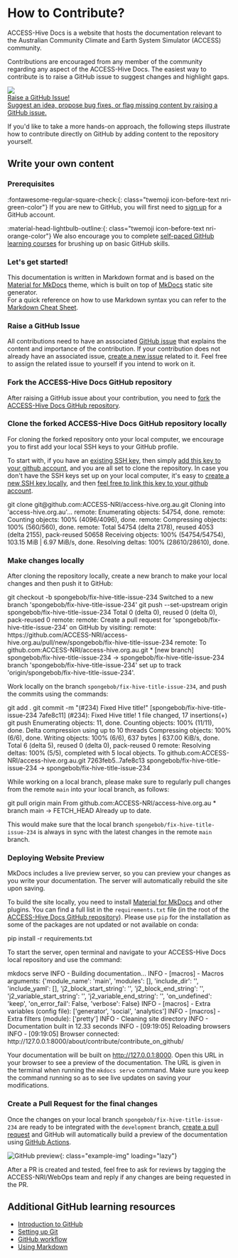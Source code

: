 # How to Contribute?

ACCESS-Hive Docs is a website that hosts the documentation relevant to the Australian Community Climate and Earth System Simulator (ACCESS) community.

Contributions are encouraged from any member of the community regarding any aspect of the ACCESS-Hive Docs. The easiest way to contribute is to raise a GitHub issue to suggest changes and highlight gaps.

<div class="card-container">
    <a href="https://github.com/ACCESS-NRI/access-hive.org.au/issues/new?assignees=&labels=External&projects=&template=simple-issue-template.md&title=" class="horizontal-card" target="_blank">
        <div class="card-image-container">
            <img class="img-contain white-background" src="/assets/how-to-contribute-img.jpg">
        </div>
        <div class="card-text-container with-padding">
            <div class="bold">
                Raise a GitHub Issue!
            </div>
            <span class="with-padding">
                Suggest an idea, propose bug fixes, or flag missing content by raising a GitHub issue. 
            </span>
        </div>
    </a>
</div>

If you'd like to take a more hands-on approach, the following steps illustrate how to contribute directly on GitHub by adding content to the repository yourself.
## Write your own content

### Prerequisites
:fontawesome-regular-square-check:{: class="twemoji icon-before-text nri-green-color"} If you are new to GitHub, you will first need to [sign up](https://github.com) for a GitHub account.

:material-head-lightbulb-outline:{: class="twemoji icon-before-text nri-orange-color"} We also encourage you to complete [self-paced GitHub learning courses](#additional-github-learning-resources) for brushing up on basic GitHub skills. 

### Let's get started!

This documentation is written in Markdown format and is based on the [Material for MkDocs](https://squidfunk.github.io/mkdocs-material/) theme, which is built on top of [MkDocs](https://www.mkdocs.org) static site generator.<br>
For a quick reference on how to use Markdown syntax you can refer to the [Markdown Cheat Sheet](https://www.markdownguide.org/cheat-sheet/).

### Raise a GitHub Issue

All contributions need to have an associated [GitHub issue](https://docs.github.com/en/issues/tracking-your-work-with-issues/) that explains the content and importance of the contribution. If your contribution does not already have an associated issue, [create a new issue](https://github.com/ACCESS-NRI/access-hive.org.au/issues/new?template=simple-issue-template.md) related to it. Feel free to assign the related issue to yourself if you intend to work on it.

### Fork the ACCESS-Hive Docs GitHub repository

After raising a GitHub issue about your contribution, you need to [fork](https://docs.github.com/en/get-started/quickstart/fork-a-repo?platform=mac&tool=webui) the [ACCESS-Hive Docs GitHub repository](https://github.com/ACCESS-NRI/access-hive.org.au).

### Clone the forked ACCESS-Hive Docs GitHub repository locally
For cloning the forked repository onto your local computer, we encourage you to first add your local SSH keys to your GitHub profile. 

To start with, if you have an [existing SSH key](https://docs.github.com/en/authentication/connecting-to-github-with-ssh/checking-for-existing-ssh-keys), then simply [add this key to your github account](https://docs.github.com/en/authentication/connecting-to-github-with-ssh/adding-a-new-ssh-key-to-your-github-account), and you are all set to clone the repository. In case you don't have the SSH keys set up on your local computer, it's easy to [create a new SSH key locally](https://docs.github.com/en/authentication/connecting-to-github-with-ssh/generating-a-new-ssh-key-and-adding-it-to-the-ssh-agent), and then [feel free to link this key to your github account](https://docs.github.com/en/authentication/connecting-to-github-with-ssh/adding-a-new-ssh-key-to-your-github-account).

<terminal-window>
    <terminal-line data="input">git clone git@github.com:ACCESS-NRI/access-hive.org.au.git</terminal-line>
    <terminal-line></terminal-line>
    <terminal-line>Cloning into 'access-hive.org.au'...</terminal-line>
    <terminal-line>remote: Enumerating objects: 54754, done.</terminal-line>
    <terminal-line>remote: Counting objects: 100% (4096/4096), done.</terminal-line>
    <terminal-line>remote: Compressing objects: 100% (560/560), done.</terminal-line>
    <terminal-line>remote: Total 54754 (delta 2178), reused 4053 (delta 2155), pack-reused 50658</terminal-line>
    <terminal-line>Receiving objects: 100% (54754/54754), 103.15 MiB | 6.97 MiB/s, done.</terminal-line>
    <terminal-line>Resolving deltas: 100% (28610/28610), done.</terminal-line>
</terminal-window>

### Make changes locally
After cloning the repository locally, create a new branch to make your local changes and then push it to GitHub: 

<terminal-window>
    <terminal-line data="input">git checkout -b spongebob/fix-hive-title-issue-234</terminal-line>
    <terminal-line>Switched to a new branch 'spongebob/fix-hive-title-issue-234'</terminal-line>
</terminal-window>

<terminal-window>
    <terminal-line data="input">git push --set-upstream origin spongebob/fix-hive-title-issue-234</terminal-line>
    <terminal-line>Total 0 (delta 0), reused 0 (delta 0), pack-reused 0</terminal-line>
    <terminal-line>remote: </terminal-line>
    <terminal-line>remote: Create a pull request for 'spongebob/fix-hive-title-issue-234' on GitHub by visiting:</terminal-line>
    <terminal-line>remote: https://github.com/ACCESS-NRI/access-hive.org.au/pull/new/spongebob/fix-hive-title-issue-234</terminal-line>
    <terminal-line>remote: </terminal-line>
    <terminal-line>To github.com:ACCESS-NRI/access-hive.org.au.git</terminal-line>
    <terminal-line>* [new branch]        spongebob/fix-hive-title-issue-234 -> spongebob/fix-hive-title-issue-234</terminal-line>
    <terminal-line>branch 'spongebob/fix-hive-title-issue-234' set up to track 'origin/spongebob/fix-hive-title-issue-234'.</terminal-line>
</terminal-window>

Work locally on the branch `spongebob/fix-hive-title-issue-234`, and push the commits using the commands:

<terminal-window>
    <terminal-line data="input">git add . </terminal-line>
    <terminal-line></terminal-line>
    <terminal-line data="input">git commit -m "(#234) Fixed Hive title!" </terminal-line>
    <terminal-line>[spongebob/fix-hive-title-issue-234 7afe8c11] (#234): Fixed Hive title!</terminal-line>
    <terminal-line>1 file changed, 17 insertions(+)</terminal-line>
    <terminal-line></terminal-line>
    <terminal-line data="input">git push</terminal-line>
    <terminal-line>Enumerating objects: 11, done.</terminal-line>
    <terminal-line>Counting objects: 100% (11/11), done.</terminal-line>
    <terminal-line>Delta compression using up to 10 threads</terminal-line>
    <terminal-line>Compressing objects: 100% (6/6), done.</terminal-line>
    <terminal-line>Writing objects: 100% (6/6), 637 bytes | 637.00 KiB/s, done.</terminal-line>
    <terminal-line>Total 6 (delta 5), reused 0 (delta 0), pack-reused 0</terminal-line>
    <terminal-line>remote: Resolving deltas: 100% (5/5), completed with 5 local objects.</terminal-line>
    <terminal-line>To github.com:ACCESS-NRI/access-hive.org.au.git</terminal-line>
        <terminal-line>7263feb5..7afe8c13  spongebob/fix-hive-title-issue-234 -> spongebob/fix-hive-title-issue-234</terminal-line>
</terminal-window>

While working on a local branch, please make sure to regularly pull changes from the remote `main` into your local branch, as follows:

<terminal-window>
    <terminal-line data="input">git pull origin main</terminal-line>
    <terminal-line>From github.com:ACCESS-NRI/access-hive.org.au</terminal-line>
    <terminal-line>* branch              main -> FETCH_HEAD</terminal-line>
    <terminal-line>Already up to date.</terminal-line>
</terminal-window>

This would make sure that the local branch `spongebob/fix-hive-title-issue-234` is always in sync with the latest changes in the remote `main` branch.

### Deploying Website Preview
MkDocs includes a live preview server, so you can preview your changes as you write your documentation. The server will automatically rebuild the site upon saving. 

To build the site locally, you need to install [Material for MkDocs](https://squidfunk.github.io/mkdocs-material/) and other plugins. You can find a full list in the `requirements.txt` file (in the root of the [ACCESS-Hive Docs GitHub repository](https://github.com/ACCESS-NRI/access-hive.org.au)). Please use `pip` for the installation as some of the packages are not updated or not available on conda:

<terminal-window>
    <terminal-line data="input">pip install -r requirements.txt</terminal-line>
</terminal-window>

To start the server, open terminal and navigate to your ACCESS-Hive Docs local repository and use the command:

<terminal-window>
    <terminal-line data="input">mkdocs serve</terminal-line>
    <terminal-line>INFO     -  Building documentation...</terminal-line>
    <terminal-line>INFO     -  [macros] - Macros arguments: {'module_name': 'main', 'modules': [], 'include_dir': '', 'include_yaml': [], 'j2_block_start_string': '', 'j2_block_end_string': '',
            'j2_variable_start_string': '', 'j2_variable_end_string': '', 'on_undefined': 'keep', 'on_error_fail': False, 'verbose': False}</terminal-line>
    <terminal-line>INFO     -  [macros] - Extra variables (config file): ['generator', 'social', 'analytics']</terminal-line>
    <terminal-line>INFO     -  [macros] - Extra filters (module): ['pretty']</terminal-line>
    <terminal-line>INFO     -  Cleaning site directory</terminal-line>
    <terminal-line>INFO     -  Documentation built in 12.33 seconds</terminal-line>
    <terminal-line>INFO     -  [09:19:05] Reloading browsers</terminal-line>
    <terminal-line>INFO     -  [09:19:05] Browser connected: http://127.0.0.1:8000/about/contribute/contribute_on_github/</terminal-line>
</terminal-window>

Your documentation will be built on http://127.0.0.1:8000. Open this URL in your browser to see a preview of the documentation. The URL is given in the terminal when running the `mkdocs serve` command. Make sure you keep the command running so as to see live updates on saving your modifications. 

### Create a Pull Request for the final changes

Once the changes on your local branch `spongebob/fix-hive-title-issue-234` are ready to be integrated with the `development` branch, [create a pull request](https://docs.github.com/en/pull-requests/collaborating-with-pull-requests/proposing-changes-to-your-work-with-pull-requests/creating-a-pull-request) and GitHub will automatically build a preview of the documentation using [GitHub Actions](https://docs.github.com/en/actions). 

![GitHub preview](/assets/github-preview-link.png){: class="example-img"  loading="lazy"}

After a PR is created and tested, feel free to ask for reviews by tagging the ACCESS-NRI/WebOps team and reply if any changes are being requested in the PR. 

## Additional GitHub learning resources 

- [Introduction to GitHub](https://github.com/skills/introduction-to-github)
- [Setting up Git](https://docs.github.com/en/get-started/quickstart/set-up-git)
- [GitHub workflow](https://docs.github.com/en/get-started/quickstart/github-flow)
- [Using Markdown](https://github.com/skills/communicate-using-markdown)